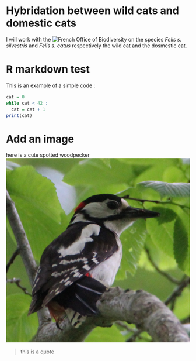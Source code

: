 # Hybridation between wild cats and domestic cats

I will work with the
![French Office of Biodiversity](https://ofb.gouv.fr/)
on the species *Felis s. silvestris* and *Felis s. catus* respectively the wild cat and the dosmestic cat.

# R markdown test
This is an example of a simple code :
```R
cat = 0
while cat < 42 : 
  cat = cat + 1 
print(cat)
```

# Add an image
here is a cute spotted woodpecker
![](photoprofilgit.jpg)
> this is a quote
